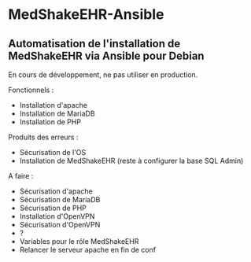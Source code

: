 # MedShakeEHR-Ansible
## Automatisation de l'installation de MedShakeEHR via Ansible pour Debian
En cours de développement, ne pas utiliser en production.

Fonctionnels :

- Installation d'apache
- Installation de MariaDB
- Installation de PHP

Produits des erreurs :
- Sécurisation de l'OS
- Installation de MedShakeEHR (reste à configurer la base SQL Admin)

A faire :

- Sécurisation d'apache
- Sécurisation de MariaDB
- Sécurisation de PHP
- Installation d'OpenVPN
- Sécurisation d'OpenVPN
- ?
- Variables pour le rôle MedShakeEHR
- Relancer le serveur apache en fin de conf
